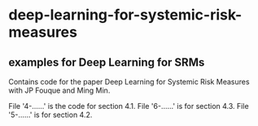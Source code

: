 # deep-learning-for-systemic-risk-measures

## examples for Deep Learning for SRMs
Contains code for the paper Deep Learning for Systemic Risk Measures with JP Fouque and Ming Min.

File '4-......' is the code for section 4.1.
File '6-......' is for section 4.3.
File '5-......' is for section 4.2.
